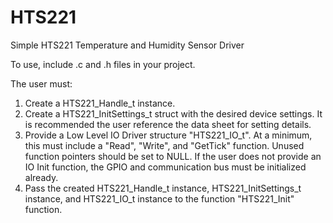 # HTS221

Simple HTS221 Temperature and Humidity Sensor Driver

To use, include .c and .h files in your project.

The user must:

1. Create a HTS221_Handle_t instance.
2. Create a HTS221_InitSettings_t struct with the desired device settings. It is recommended the user reference the data sheet for setting details.
3. Provide a Low Level IO Driver structure "HTS221_IO_t". At a minimum, this must include a "Read", "Write", and "GetTick" function. Unused function pointers should be set to NULL. If the user does not provide an IO Init function, the GPIO and communication bus must be initialized already.
4. Pass the created HTS221_Handle_t instance, HTS221_InitSettings_t instance, and HTS221_IO_t instance to the function "HTS221_Init" function.
